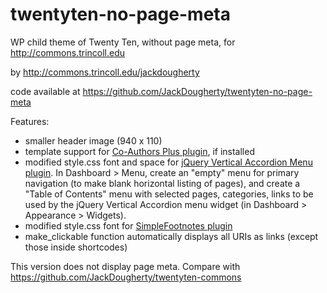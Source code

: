 # twentyten-no-page-meta
WP child theme of Twenty Ten, without page meta, for http://commons.trincoll.edu

by http://commons.trincoll.edu/jackdougherty

code available at https://github.com/JackDougherty/twentyten-no-page-meta

Features:

- smaller header image (940 x 110)
- template support for [Co-Authors Plus plugin](https://wordpress.org/plugins/co-authors-plus), if installed
- modified style.css font and space for [jQuery Vertical Accordion Menu plugin](https://wordpress.org/plugins/jquery-vertical-accordion-menu/). In Dashboard > Menu, create an "empty" menu for primary navigation (to make blank horizontal listing of pages), and create a "Table of Contents" menu with selected pages, categories, links to be used by the jQuery Vertical Accordion menu widget (in Dashboard > Appearance > Widgets).
- modified style.css font for [SimpleFootnotes plugin](https://wordpress.org/plugins/simple-footnotes/)
- make_clickable function automatically displays all URIs as links (except those inside shortcodes)

This version does not display page meta. Compare with https://github.com/JackDougherty/twentyten-commons
